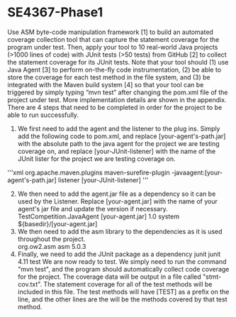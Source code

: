 # SE4367-Phase1
 Use ASM byte-code manipulation framework [1] to build an automated coverage collection tool that can capture the statement coverage for the program under test. Then, apply your tool to 10 real-world Java projects (>1000 lines of code) with JUnit tests (>50 tests) from GitHub [2] to collect the statement coverage for its JUnit tests. Note that your tool should (1) use Java Agent [3] to perform on-the-fly code instrumentation, (2) be able to store the coverage for each test method in the file system, and (3) be integrated with the Maven build system [4] so that your tool can be triggered by simply typing “mvn test” after changing the pom.xml file of the project under test. More implementation details are shown in the appendix. 
There are 4 steps that need to be completed in order for the project to be able to run successfully. 
1. We first need to add the agent and the listener to the plug ins.  Simply add the following code to pom.xml, and replace [your-agent's-path.jar] with the absolute path to the java agent for the project we are testing coverage on, and replace [your-JUnit-listener] with the name of the JUnit lister for the project we are testing coverage on.

'''xml
<myxml>
<plugin>
<groupId>org.apache.maven.plugins</groupId>
<artifactId>maven-surefire-plugin</artifactId>
<configuration>
<argLine>-javaagent:[your-agent's-path.jar]</argLine>
<properties>
<property>
<name>listener</name>
<value>[your-JUnit-listener]</value>
</property>
</properties>
</configuration>
</plugin>
</myxml>
'''

2. We then need to add the agent.jar file as a dependency so it can be used by the Listener.  Replace [your-agent.jar] with the name of your agent's jar file and update the version if necessary. 
             <myxml>
             <dependency>
             <artifactId>TestCompetition.JavaAgent</artifactId>
             <groupId>[your-agent.jar]</groupId>
             <version>1.0</version>
             <scope>system</scope>
             <systemPath>${basedir}/[your-agent.jar]</systemPath>
             </dependency>
             </myxml>
3. We then need to add the asm library to the dependencies as it is used throughout the project.  
             <myxml>
             <dependency>
             <groupId>org.ow2.asm</groupId>
             <artifactId>asm</artifactId>
             <version>5.0.3</version>
             </dependency>
             </myxml>
4. Finally, we need to add the JUnit package as a dependency
             <myxml>
             <dependency>
             <groupId>junit</groupId>
             <artifactId>junit</artifactId>
             <version>4.11</version>
             <scope>test</scope>
             </dependency>
             </myxml>
We are now ready to test.  We simply need to run the command "mvn test", and the program should automatically collect code coverage for the project.  The coverage data will be output in a file called "stmt-cov.txt".  The statement coverage for all of the test methods will be included in this file.  The test methods will have [TEST] as a prefix on the line, and the other lines are the will be the methods covered by that test method. 
